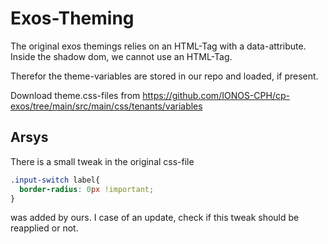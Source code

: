 # Exos-Theming

The original exos themings relies on an HTML-Tag with a data-attribute.
Inside the shadow dom, we cannot use an HTML-Tag.

Therefor the theme-variables are stored in our repo and loaded, if present.

Download theme.css-files from https://github.com/IONOS-CPH/cp-exos/tree/main/src/main/css/tenants/variables

## Arsys
There is a small tweak in the original css-file
```css
.input-switch label{
  border-radius: 0px !important;
}
```
was added by ours. I case of an update, check if this tweak should be reapplied or not.
